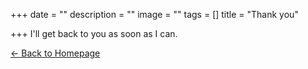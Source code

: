 +++
date = ""
description = ""
image = ""
tags = []
title = "Thank you"

+++
I'll get back to you as soon as I can.

[← Back to Homepage](https://www.sajibdevnath.com\] "back")
